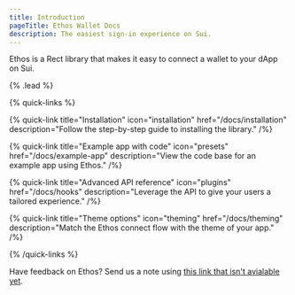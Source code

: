 ```yaml
---
title: Introduction
pageTitle: Ethos Wallet Docs
description: The easiest sign-in experience on Sui.
---
```


Ethos is a Rect library that makes it easy to connect a wallet to your dApp on Sui.

{% .lead %}

{% quick-links %}

{% quick-link title="Installation" icon="installation" href="/docs/installation" description="Follow the step-by-step guide to installing the library." /%}

{% quick-link title="Example app with code" icon="presets" href="/docs/example-app" description="View the code base for an example app using Ethos." /%}

{% quick-link title="Advanced API reference" icon="plugins" href="/docs/hooks" description="Leverage the API to give your users a tailored experience." /%}

{% quick-link title="Theme options" icon="theming" href="/docs/theming" description="Match the Ethos connect flow with the theme of your app." /%}

{% /quick-links %}

Have feedback on Ethos? Send us a note using [this link that isn&apos;t avialable yet]().
